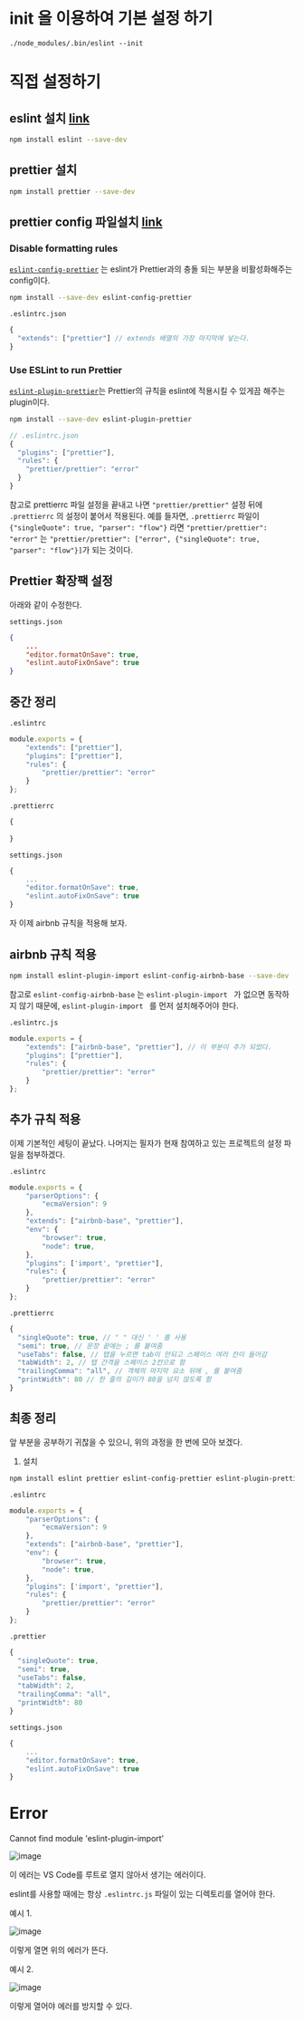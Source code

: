 
# init 을 이용하여 기본 설정 하기
```
./node_modules/.bin/eslint --init
```

# 직접 설정하기

## eslint 설치  [link]( https://www.npmjs.com/package/eslint )

```bash
npm install eslint --save-dev
```



## prettier 설치

```bash
npm install prettier --save-dev
```



## prettier config 파일설치 [link](https://prettier.io/docs/en/integrating-with-linters.html)

### Disable formatting rules

 [`eslint-config-prettier`](https://github.com/prettier/eslint-config-prettier) 는 eslint가 Prettier과의 충돌 되는 부분을 비활성화해주는 config이다. 

```bash
npm install --save-dev eslint-config-prettier
```


`.eslintrc.json`
```js
{
  "extends": ["prettier"] // extends 배열의 가장 마지막에 넣는다.
}
```

### Use ESLint to run Prettier

 [`eslint-plugin-prettier`](https://github.com/prettier/eslint-plugin-prettier)는 Prettier의 규칙을 eslint에 적용시킬 수 있게끔 해주는 plugin이다.

```bash
npm install --save-dev eslint-plugin-prettier
```

```js
// .eslintrc.json
{
  "plugins": ["prettier"],
  "rules": {
    "prettier/prettier": "error"
  }
}
```

  참고로 prettierrc 파일 설정을 끝내고 나면 `"prettier/prettier"` 설정 뒤에 `.prettierrc` 의 설정이 붙어서 적용된다.  예를 들자면, `.prettierrc` 파일이  `{"singleQuote": true, "parser": "flow"}` 라면  `"prettier/prettier": "error"` 는 `"prettier/prettier": ["error", {"singleQuote": true, "parser": "flow"}]`가 되는 것이다.



## Prettier 확장팩 설정

아래와 같이 수정한다.

`settings.json`

```json
{
    ...
    "editor.formatOnSave": true,
    "eslint.autoFixOnSave": true
}
```



## 중간 정리

`.eslintrc`

```js
module.exports = {
    "extends": ["prettier"],
    "plugins": ["prettier"],
    "rules": {
        "prettier/prettier": "error"
    }
};
```

`.prettierrc`

```js
{
    
}
```

`settings.json`

```js
{
    ...
    "editor.formatOnSave": true,
    "eslint.autoFixOnSave": true
}
```

자 이제 airbnb 규칙을 적용해 보자.

## airbnb 규칙 적용

```bash
npm install eslint-plugin-import eslint-config-airbnb-base --save-dev
```

참고로 `eslint-config-airbnb-base` 는 `eslint-plugin-import ` 가 없으면 동작하지 않기 때문에,  `eslint-plugin-import `  를 먼저 설치해주어야 한다.

`.eslintrc.js`

```js
module.exports = {
    "extends": ["airbnb-base", "prettier"], // 이 부분이 추가 되었다.
    "plugins": ["prettier"],
    "rules": {
        "prettier/prettier": "error"
    }
};
```



## 추가 규칙 적용

이제 기본적인 세팅이 끝났다. 나머지는 필자가 현재 참여하고 있는 프로젝트의 설정 파일을 첨부하겠다.

`.eslintrc`

```js
module.exports = {
    "parserOptions": {
        "ecmaVersion": 9
    },
    "extends": ["airbnb-base", "prettier"],
    "env": {
        "browser": true,
        "node": true,
    },
    "plugins": ['import', "prettier"],
    "rules": {
        "prettier/prettier": "error"
    }
};
```

`.prettierrc`

```js
{  
  "singleQuote": true, // " " 대신 ' ' 를 사용
  "semi": true, // 문장 끝에는 ; 를 붙여줌
  "useTabs": false, // 탭을 누르면 tab이 안되고 스페이스 여러 칸이 들어감
  "tabWidth": 2, // 탭 간격을 스페이스 2칸으로 함
  "trailingComma": "all", // 객체의 마지막 요소 뒤에 , 를 붙여줌
  "printWidth": 80 // 한 줄의 길이가 80을 넘지 않도록 함
}
```





## 최종 정리

앞 부분을 공부하기 귀찮을 수 있으니, 위의 과정을 한 번에 모아 보겠다.

1. 설치

```bash
npm install eslint prettier eslint-config-prettier eslint-plugin-prettier eslint-plugin-import eslint-config-airbnb-base --save-dev
```

`.eslintrc`

```js
module.exports = {
    "parserOptions": {
        "ecmaVersion": 9
    },
    "extends": ["airbnb-base", "prettier"],
    "env": {
        "browser": true,
        "node": true,
    },
    "plugins": ['import', "prettier"],
    "rules": {
        "prettier/prettier": "error"
    }
};
```

`.prettier`

```js
{  
  "singleQuote": true,
  "semi": true,
  "useTabs": false,
  "tabWidth": 2,
  "trailingComma": "all",
  "printWidth": 80
}
```

`settings.json`

```js
{
    ...
    "editor.formatOnSave": true,
    "eslint.autoFixOnSave": true
}    
```



# Error

Cannot find module 'eslint-plugin-import'

![image](https://user-images.githubusercontent.com/40619551/68586254-9d2a0080-04c7-11ea-8e2f-2a69fe00d1da.png)

이 에러는 VS Code를 루트로 열지 않아서 생기는 에러이다.

eslint를 사용할 때에는 항상 `.eslintrc.js` 파일이 있는 디렉토리를 열어야 한다.

예시 1.

![image](https://user-images.githubusercontent.com/40619551/68586545-30fbcc80-04c8-11ea-9b02-334ae4306ca0.png)

 이렇게 열면 위의 에러가 뜬다.

예시 2.

![image](https://user-images.githubusercontent.com/40619551/68586601-525cb880-04c8-11ea-9b7d-abd9abd3b88f.png)

이렇게 열어야 에러를 방지할 수 있다.